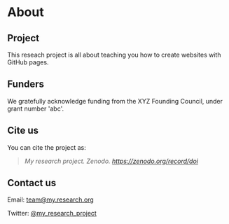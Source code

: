  # About

## Project
This reseach project is all about teaching you how to create websites with GitHub pages.

## Funders
We gratefully acknowledge funding from the XYZ Founding Council, under grant number 'abc'.

## Cite us
You can cite the project as:

>    *My research project. Zenodo. https://zenodo.org/record/doi*

## Contact us

Email: [team@my.research.org](mailto:team@my.research.org)

Twitter: [@my_research_project](https://twitter.com/my_research_project)
